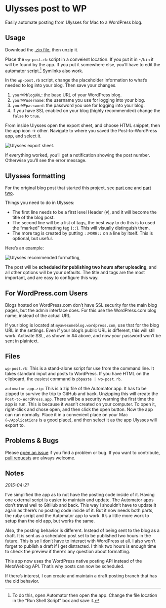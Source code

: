 # Ulysses post to WP
Easily automate posting from Ulysses for Mac to a WordPress blog.

## Usage

Download the [.zip file][1], then unzip it. 

Place the `wp-post.rb` script in a conveient location. If you put it in `~/bin` it will be found by the app. If you put it somewhere else, you’ll have to edit the automator script.[^1] Symlinks also work.

In the `wp-post.rb` script, change the placeholder information to what’s needed to log into your blog. Then save your changes.

1. `yourWPblogURL`: the base URL of your WordPress blog.
2. `yourWPusername`: the username you use for logging into your blog.
3. `yourWPpassword`: the password you use for logging into your blog.
4. If you have SSL enabled on your blog (highly recommended) change the `false` to `true`.

From inside Ulysses open the export sheet, and choose HTML snippet, then the app icon -\> other. Navigate to where you saved the Post-to-WordPress app, and select it. 

![Ulysses export sheet.][image-1]

If everything worked, you’ll get a notification showing the post number. Otherwise you’ll see the error message.

## Ulysses formatting

For the original blog post that started this project, see [part one][2] and [part two][3].

Things you need to do in Ulysses:

- The first line needs to be a first level Header (`#`), and it will become the title of the blog post.
- The second line will be a list of tags, the best way to do this is to used the “marked” formatting tag (`::`). This will visually distinguish them.
- The more tag is created by putting `::MORE::` on a line by itself. This is optional, but useful.

Here’s an example:

![Ulysses recommended formatting,][image-2]

The post will be **scheduled for publishing two hours after uploading**, and all other options will be your defaults. The title and tags are the most important, and are easy to configure this way.

## For WordPress.com Users

Blogs hosted on WordPress.com don’t have SSL security for the main blog pages, but the admin interface does. For this use the WordPress.com blog name, instead of the actual URL.

If your blog is located at `myawesomeblog.wordpress.com`, use that for the blog URL in the settings. Even if your blog’s public URL is different, this will still work. Activate SSL, as shown in #4 above, and now your password won’t be sent in plaintext.

## Files

`wp-post.rb`: This is a stand-alone script for use from the command line. It takes standard input and posts to WordPress. If you have HTML on the clipboard, the easiest command is `pbpaste | wp-post.rb`. 

`automator-app.zip`: This is a zip file of the Automator app. It has to be zipped to survive the trip to GitHub and back. Unzipping this will create the `Post-to-WordPress.app`. There will be a security warning the first time the app is run. This is because it wasn’t created on your computer. To open it, right-click and chose open, and then click the open button. Now the app can run normally. Place it in a convenient place on your Mac (`~/Applications` is a good place), and then select it as the app Ulysses will export to. 

## Problems & Bugs

Please [open an issue][4] if you find a problem or bug. If you want to contribute, [pull requests][5] are always welcome.

## Notes

_2015-04-21_

I’ve simplified the app as to not have the posting code inside of it. Having one external script is easier to maintain and update. The Automator apps don’t travel well to GitHub and back. This way I shouldn’t have to update it again as there’s no posting code inside of it. But it now needs both parts, the ruby script and the Automator app to work. It’s a little more work to setup than the old app, but works the same. 

Also, the posting behavior is different. Instead of being sent to the blog as a draft. It is sent as a scheduled post set to be published two hours in the future. This is so I don’t have to interact with WordPress at all. I also won’t forget to publish a draft if I get distracted. I think two hours is enough time to check the preview if there’s any question about formatting.

This app now uses the WordPress native posting API instead of the MetaWeblog API. That’s why posts can now be scheduled.

If there’s interest, I can create and maintain a draft posting branch that has the old behavior.

[^1]:	To do this, open Automator then open the app. Change the file location in the “Run Shell Script” box and save it.

[1]:	https://github.com/JenniferMack/Ulysses-post-to-WP/archive/master.zip "Direct .zip download."
[2]:	http://jennifermack.net/2015/04/08/post-to-wordpress-from-ulysses/ "Blog link"
[3]:	http://jennifermack.net/2015/04/09/post-to-wordpress-from-ulysses-update-49/ "Blog link."
[4]:	https://github.com/JenniferMack/Ulysses-post-to-WP/issues "Issue tracker."
[5]:	https://github.com/JenniferMack/Ulysses-post-to-WP/pulls "Create a pull request."

[image-1]:	https://jennifermackdotnet.files.wordpress.com/2015/04/20150408-18480200-screenshot-sm.jpg
[image-2]:	https://jennifermackdotnet.files.wordpress.com/2015/04/20150409-15341000-screenshot-sm-4caad16bffa84d168122c7b5efb9429d.jpg